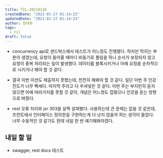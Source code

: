 ```yaml
---
title: TIL-20210126
createdDate: "2021-01-27 01:14:23"
updatedDate: "2021-01-27 01:14:23"
author: 정대화
tags:
  - til
draft: false
---
```


- concurrency api로 샌드박스에서 테스트가 어느정도 진행됐다. 하지만 막히는 부분이 생겼는데, 요청이 들어올 때마다 비동기로 폴링을 하니 순서가 보장되지 않고 요청이 중복 처리되는 일이 발생했다. 데이터를 블록시키거나 아예 요청을 순차적으로 시키거나 해야 할 것 같다.

- 결국 이번 미션도 제출하지 못했는데, 천천히 해봐야 할 것 같다. 일단 이번 주 인강 진도가 너무 빡세다. 마지막 주라고 다 쑤셔넣은 것 같다. 이번 주는 부지런히 듣지 않으면 아예 따라가지를 못할 것 같아, 개념은 어느정도 잡혔으니 인강을 듣는 방향으로 바꿨다.

- rest 오류 처리와 jsr 303을 살짝 살펴봤다. 사용하는데 큰 문제는 없을 것 같은데, 프런트에서 인터페이스 정의한걸 구현하는게 더 낫지 않을까 하는 생각이 들었다. 너무 수동적인 것 같기도 한데 내일 한 번 얘기해봐야겠다.

## 내일 할 일

- swagger, rest docs 테스트
